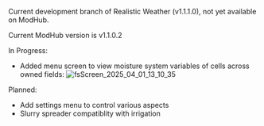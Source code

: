 Current development branch of Realistic Weather (v1.1.1.0), not yet available on ModHub.

Current ModHub version is v1.1.0.2

In Progress:

- Added menu screen to view moisture system variables of cells across owned fields:
![fsScreen_2025_04_01_13_10_35](https://github.com/user-attachments/assets/2f931258-2422-47dd-9510-8c433160a093)


Planned:

- Add settings menu to control various aspects
- Slurry spreader compatiblity with irrigation
